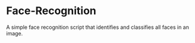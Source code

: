 # Face-Recognition
A simple face recognition script that identifies and classifies all faces in an image.
